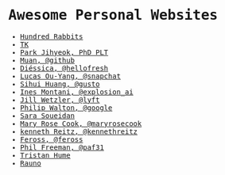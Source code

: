 <samp>
  
# Awesome Personal Websites

- [Hundred Rabbits](http://100r.co)
- [TK](https://www.iamtk.co)
- [Park Jihyeok, PhD PLT](https://park.jihyeok.site)
- [Muan, @github](https://muan.co)
- [Diéssica, @hellofresh](https://diessi.ca)
- [Lucas Ou-Yang, @snapchat](https://codelucas.com)
- [Sihui Huang, @gusto](https://www.sihui.io)
- [Ines Montani, @explosion_ai](https://ines.io/about)
- [Jill Wetzler, @lyft](https://www.jillwetzler.com)
- [Philip Walton, @google](https://philipwalton.com)
- [Sara Soueidan](https://www.sarasoueidan.com)
- [Mary Rose Cook, @maryrosecook](https://maryrosecook.com)
- [kenneth Reitz, @kennethreitz](https://www.kennethreitz.org)
- [Feross, @feross](https://feross.org)
- [Phil Freeman, @paf31](https://blog.functorial.com)
- [Tristan Hume](https://thume.ca)
- [Rauno](https://rauno.me)

</samp>
